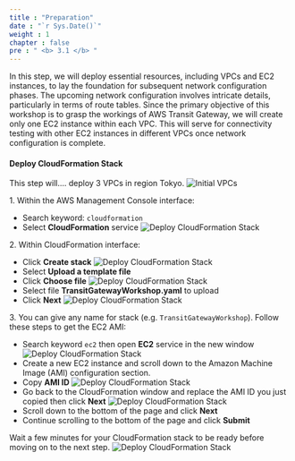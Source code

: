 ```yaml
---
title : "Preparation"
date : "`r Sys.Date()`"
weight : 1
chapter : false
pre : " <b> 3.1 </b> "
---
```


In this step, we will deploy essential resources, including VPCs and EC2 instances, to lay the foundation for subsequent 
network configuration phases. The upcoming network configuration involves intricate details, particularly in terms of route tables. 
Since the primary objective of this workshop is to grasp the workings of AWS Transit Gateway, we will create only one 
EC2 instance within each VPC. This will serve for connectivity testing with other EC2 instances in different VPCs 
once network configuration is complete.

#### Deploy CloudFormation Stack
<!-- TODO: Thêm mô tả hoặc thêm scenario vào index của 3. -->
This step will.... deploy 3 VPCs in region Tokyo.
![Initial VPCs](/images/3-single-account-single-region/initial_vpcs.png)

1\. Within the AWS Management Console interface:
- Search keyword: `cloudformation`
- Select **CloudFormation** service
![Deploy CloudFormation Stack](/images/2-preparation/preparation_1.png)

2\. Within CloudFormation interface:
- Click **Create stack**
![Deploy CloudFormation Stack](/images/2-preparation/preparation_2.png)
- Select **Upload a template file**
- Click **Choose file**
![Deploy CloudFormation Stack](/images/2-preparation/preparation_3.png)
- Select file **TransitGatewayWorkshop.yaml** to upload
- Click **Next**
![Deploy CloudFormation Stack](/images/2-preparation/preparation_4.png)

3\. You can give any name for stack (e.g. `TransitGatewayWorkshop`). Follow these steps to get the EC2 AMI:
- Search keyword `ec2` then open **EC2** service in the new window
![Deploy CloudFormation Stack](/images/2-preparation/preparation_5.png)
- Create a new EC2 instance and scroll down to the Amazon Machine Image (AMI) configuration section.
- Copy **AMI ID**
![Deploy CloudFormation Stack](/images/2-preparation/preparation_6.png)
- Go back to the CloudFormation window and replace the AMI ID you just copied then click **Next**
![Deploy CloudFormation Stack](/images/2-preparation/preparation_7.png)
- Scroll down to the bottom of the page and click **Next**
- Continue scrolling to the bottom of the page and click **Submit**

Wait a few minutes for your CloudFormation stack to be ready before moving on to the next step.
![Deploy CloudFormation Stack](/images/2-preparation/preparation_8.png)
